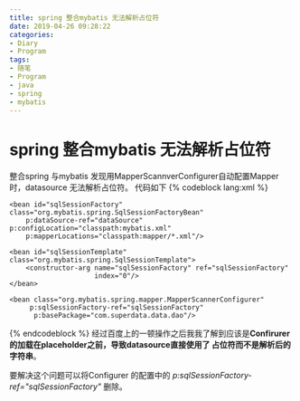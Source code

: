 ```yaml
---
title: spring 整合mybatis 无法解析占位符
date: 2019-04-26 09:28:22
categories:
- Diary
- Program
tags:
- 随笔
- Program
- java
- spring
- mybatis
---
```

# spring 整合mybatis 无法解析占位符
整合spring 与mybatis 发现用MapperScannverConfigurer自动配置Mapper时，datasource 无法解析占位符。
代码如下
{% codeblock lang:xml %}
 <bean id="dataSource" class="org.apache.commons.dbcp.BasicDataSource"
          p:driverClassName="${datasource.driver}"
          p:url="${datasource.url}"
          p:username="${datasource.username}"
          p:password="${datasource.password}"
          p:defaultAutoCommit="false"
          destroy-method="close"/>

    <bean id="sqlSessionFactory" class="org.mybatis.spring.SqlSessionFactoryBean"
        p:dataSource-ref="dataSource" p:configLocation="classpath:mybatis.xml"
        p:mapperLocations="classpath:mapper/*.xml"/>

    <bean id="sqlSessionTemplate" class="org.mybatis.spring.SqlSessionTemplate">
        <constructor-arg name="sqlSessionFactory" ref="sqlSessionFactory"
                         index="0"/>
    </bean>

    <bean class="org.mybatis.spring.mapper.MapperScannerConfigurer"
         p:sqlSessionFactory-ref="sqlSessionFactory"
          p:basePackage="com.superdata.data.dao"/>
{% endcodeblock %}
经过百度上的一顿操作之后我我了解到应该是**Confirurer 的加载在placeholder之前，导致datasource直接使用了
占位符而不是解析后的字符串**。

要解决这个问题可以将Configurer 的配置中的 *p:sqlSessionFactory-ref="sqlSessionFactory"* 删除。
